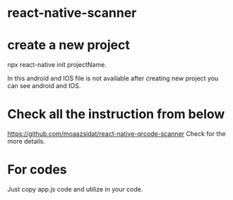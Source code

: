 # react-native-scanner

# create a new project 
npx react-native init projectName.

In this android and IOS file is not available after creating new project you can see android and IOS.

# Check all the instruction from below
https://github.com/moaazsidat/react-native-qrcode-scanner
Check for the more details.

# For codes
Just copy app.js code and utilize in your code.
